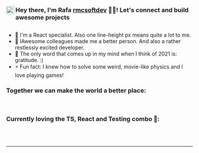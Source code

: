 ### Hey there, I'm Rafa [rmcsoftdev][website] 👨‍💻! Let's connect [<img align="left" alt="rmcsoftdev | LinkedIn" width="22px" src="https://cdn.worldvectorlogo.com/logos/linkedin-icon-2.svg" />][linkedin] and build awesome projects

##

- 🔭 I'm a React specialist. Also one line-height px means quite a lot to me.
- 👯 IAwesome colleagues made me a better person. And also a rather restlessly excited developer.
- 🥅 The only word that comes up in my mind when I think of 2021 is: gratitude. :)
- ⚡ Fun fact: I knew how to solve some weird, movie-like physics and I love playing games!

### Together we can make the world a better place:


<br />

### Currently loving the TS, React and Testing combo 👋:

<br />
<br />

---

[website]: https://www.rmcsoftdev.com
[linkedin]: https://www.linkedin.com/in/rmcsoftdev/
